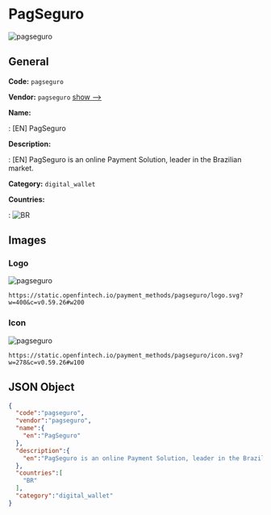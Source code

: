 
# PagSeguro 
![pagseguro](https://static.openfintech.io/payment_methods/pagseguro/logo.svg?w=400&c=v0.59.26#w200)  

## General 
**Code:** `pagseguro` 
 
**Vendor:** `pagseguro` [show -->](/vendors/pagseguro/) 
 
**Name:** 
 
:	[EN] PagSeguro 
 
**Description:** 
 
: [EN] PagSeguro is an online Payment Solution, leader in the Brazilian market. 
 
**Category:** `digital_wallet` 
 
**Countries:** 
 
:	![BR](https://cdnjs.cloudflare.com/ajax/libs/flag-icon-css/3.3.0/flags/4x3/br.svg#w24)  

## Images 

### Logo 
![pagseguro](https://static.openfintech.io/payment_methods/pagseguro/logo.svg?w=400&c=v0.59.26#w200)  

```
https://static.openfintech.io/payment_methods/pagseguro/logo.svg?w=400&c=v0.59.26#w200
```  

### Icon 
![pagseguro](https://static.openfintech.io/payment_methods/pagseguro/icon.svg?w=278&c=v0.59.26#w100)  

```
https://static.openfintech.io/payment_methods/pagseguro/icon.svg?w=278&c=v0.59.26#w100
```  

## JSON Object 

```json
{
  "code":"pagseguro",
  "vendor":"pagseguro",
  "name":{
    "en":"PagSeguro"
  },
  "description":{
    "en":"PagSeguro is an online Payment Solution, leader in the Brazilian market."
  },
  "countries":[
    "BR"
  ],
  "category":"digital_wallet"
}
```  
